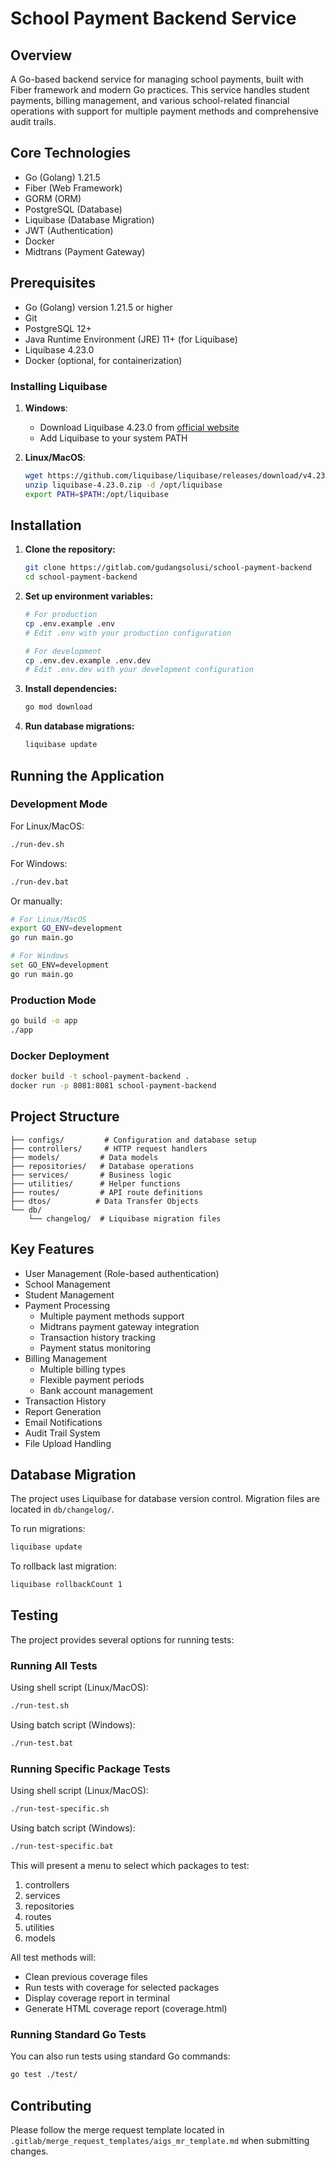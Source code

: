 # School Payment Backend Service

## Overview

A Go-based backend service for managing school payments, built with Fiber framework and modern Go practices. This service handles student payments, billing management, and various school-related financial operations with support for multiple payment methods and comprehensive audit trails.

## Core Technologies

- Go (Golang) 1.21.5
- Fiber (Web Framework)
- GORM (ORM)
- PostgreSQL (Database)
- Liquibase (Database Migration)
- JWT (Authentication)
- Docker
- Midtrans (Payment Gateway)

## Prerequisites

- Go (Golang) version 1.21.5 or higher
- Git
- PostgreSQL 12+
- Java Runtime Environment (JRE) 11+ (for Liquibase)
- Liquibase 4.23.0
- Docker (optional, for containerization)

### Installing Liquibase

1. **Windows**:

   - Download Liquibase 4.23.0 from [official website](https://www.liquibase.org/download)
   - Add Liquibase to your system PATH

2. **Linux/MacOS**:
   ```bash
   wget https://github.com/liquibase/liquibase/releases/download/v4.23.0/liquibase-4.23.0.zip
   unzip liquibase-4.23.0.zip -d /opt/liquibase
   export PATH=$PATH:/opt/liquibase
   ```

## Installation

1. **Clone the repository:**

   ```bash
   git clone https://gitlab.com/gudangsolusi/school-payment-backend
   cd school-payment-backend
   ```

2. **Set up environment variables:**

   ```bash
   # For production
   cp .env.example .env
   # Edit .env with your production configuration

   # For development
   cp .env.dev.example .env.dev
   # Edit .env.dev with your development configuration
   ```

3. **Install dependencies:**

   ```bash
   go mod download
   ```

4. **Run database migrations:**
   ```bash
   liquibase update
   ```

## Running the Application

### Development Mode

For Linux/MacOS:

```bash
./run-dev.sh
```

For Windows:

```bash
./run-dev.bat
```

Or manually:

```bash
# For Linux/MacOS
export GO_ENV=development
go run main.go

# For Windows
set GO_ENV=development
go run main.go
```

### Production Mode

```bash
go build -o app
./app
```

### Docker Deployment

```bash
docker build -t school-payment-backend .
docker run -p 8081:8081 school-payment-backend
```

## Project Structure

```
├── configs/         # Configuration and database setup
├── controllers/     # HTTP request handlers
├── models/         # Data models
├── repositories/   # Database operations
├── services/       # Business logic
├── utilities/      # Helper functions
├── routes/         # API route definitions
├── dtos/          # Data Transfer Objects
└── db/
    └── changelog/  # Liquibase migration files
```

## Key Features

- User Management (Role-based authentication)
- School Management
- Student Management
- Payment Processing
  - Multiple payment methods support
  - Midtrans payment gateway integration
  - Transaction history tracking
  - Payment status monitoring
- Billing Management
  - Multiple billing types
  - Flexible payment periods
  - Bank account management
- Transaction History
- Report Generation
- Email Notifications
- Audit Trail System
- File Upload Handling

## Database Migration

The project uses Liquibase for database version control. Migration files are located in `db/changelog/`.

To run migrations:

```bash
liquibase update
```

To rollback last migration:

```bash
liquibase rollbackCount 1
```

## Testing

The project provides several options for running tests:

### Running All Tests

Using shell script (Linux/MacOS):

```bash
./run-test.sh
```

Using batch script (Windows):

```bash
./run-test.bat
```

### Running Specific Package Tests

Using shell script (Linux/MacOS):

```bash
./run-test-specific.sh
```

Using batch script (Windows):

```bash
./run-test-specific.bat
```

This will present a menu to select which packages to test:

1. controllers
2. services
3. repositories
4. routes
5. utilities
6. models

All test methods will:

- Clean previous coverage files
- Run tests with coverage for selected packages
- Display coverage report in terminal
- Generate HTML coverage report (coverage.html)

### Running Standard Go Tests

You can also run tests using standard Go commands:

```bash
go test ./test/
```

## Contributing

Please follow the merge request template located in `.gitlab/merge_request_templates/aigs_mr_template.md` when submitting changes.

```

```
